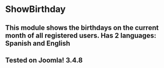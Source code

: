 # ShowBirthday

## This module shows the birthdays on the current month of all registered users. Has 2 languages: Spanish and English
## Tested on Joomla! 3.4.8
